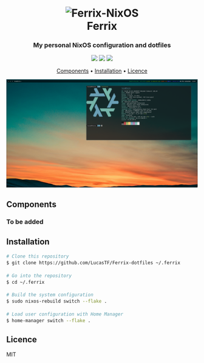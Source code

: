 <h1 align="center">
  <br>
  <img src="https://files.artturin.com/files/nixoscolorful.svg" width="128" height="128" alt="Ferrix-NixOS" />
  <br>
  Ferrix
  <br>
</h1>

<h3 align="center">My personal NixOS configuration and dotfiles</h3>

<p align="center">
  <img src="https://img.shields.io/badge/Version-0.1.0-green") />
  <img src="https://img.shields.io/badge/nixpkgs-unstable-%237f7efe") />
  <img src="https://img.shields.io/badge/Licence-MIT-blue") />
</p>

<p align="center">
  <a href="#components">Components</a> •
  <a href="#installation">Installation</a> •
  <a href="#licence">Licence</a>
</p>

![Ferrix demo](/demo.png)

## Components

### To be added

## Installation

```bash
# Clone this repository
$ git clone https://github.com/LucasTF/Ferrix-dotfiles ~/.ferrix

# Go into the repository
$ cd ~/.ferrix

# Build the system configuration
$ sudo nixos-rebuild switch --flake .

# Load user configuration with Home Manager
$ home-manager switch --flake .
```

## Licence

MIT
